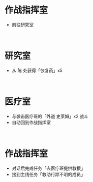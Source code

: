 # 作战指挥室<br>
- 前往研究室

<br>

# 研究室<br>
- 从 陈 处获得「恢复药」x5

<br>

# 医疗室<br>
- 与袭击医疗班的「外道 史莱姆」x2 战斗
- 自动回到作战指挥室

<br>

# 作战指挥室<br>
- 对话后完成任务「去医疗班提供救援」
- 接到主线任务「救助行踪不明的成员」